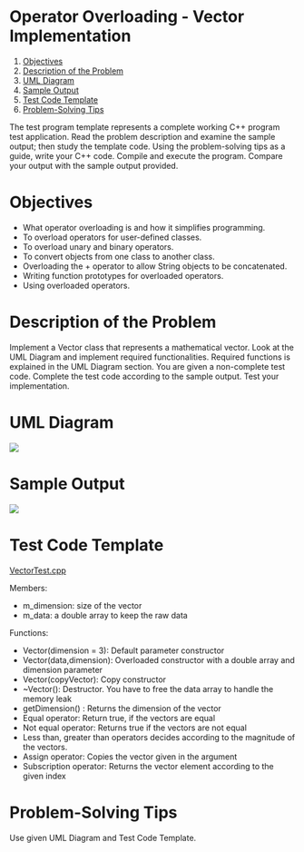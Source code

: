 # Operator Overloading - Vector Implementation

1. [Objectives](#objectives)
2. [Description of the Problem](#description-of-the-problem)
3. [UML Diagram](#uml-diagram)
4. [Sample Output](#sample-output)
5. [Test Code Template](#test-code-template)
6. [Problem-Solving Tips](#problem-solving-tips)

The test program template represents a complete working C++ program test application.
Read the problem description and examine the sample output; then study the template code. 
Using the problem-solving tips as a guide, write your C++ code.
Compile and execute the program. 
Compare your output with the sample output provided.

# Objectives

* What operator overloading is and how it simplifies programming.
* To overload operators for user-defined classes.
* To overload unary and binary operators.
* To convert objects from one class to another class.
* Overloading the + operator to allow String objects to be concatenated.
* Writing function prototypes for overloaded operators.
* Using overloaded operators.

# Description of the Problem

Implement a Vector class that represents a mathematical vector. Look at the UML Diagram and
implement required functionalities. Required functions is explained in the UML Diagram section.
You are given a non-complete test code. Complete the test code according to the sample output.
Test your implementation.

# UML Diagram

<img src="https://acsariyildiz.github.io/images/cpp13.png"/>

# Sample Output


<img src="https://acsariyildiz.github.io/images/cpp15.png"/>

# Test Code Template


[VectorTest.cpp](https://raw.githubusercontent.com/acsariyildiz/Notes/master/cpp/Operator_Overloading/VectorTest.cpp)


Members:

* m_dimension: size of the vector
* m_data: a double array to keep the raw data

Functions:

* Vector(dimension = 3): Default parameter constructor
* Vector(data,dimension): Overloaded constructor with a double array and dimension parameter
* Vector(copyVector): Copy constructor
* ~Vector(): Destructor. You have to free the data array to handle the memory leak
* getDimension() : Returns the dimension of the vector
* Equal operator: Return true, if the vectors are equal
* Not equal operator: Returns true if the vectors are not equal
* Less than, greater than operators decides according to the magnitude of the vectors.
* Assign operator: Copies the vector given in the argument
* Subscription operator: Returns the vector element according to the given index

# Problem-Solving Tips

Use given UML Diagram and Test Code Template. 
